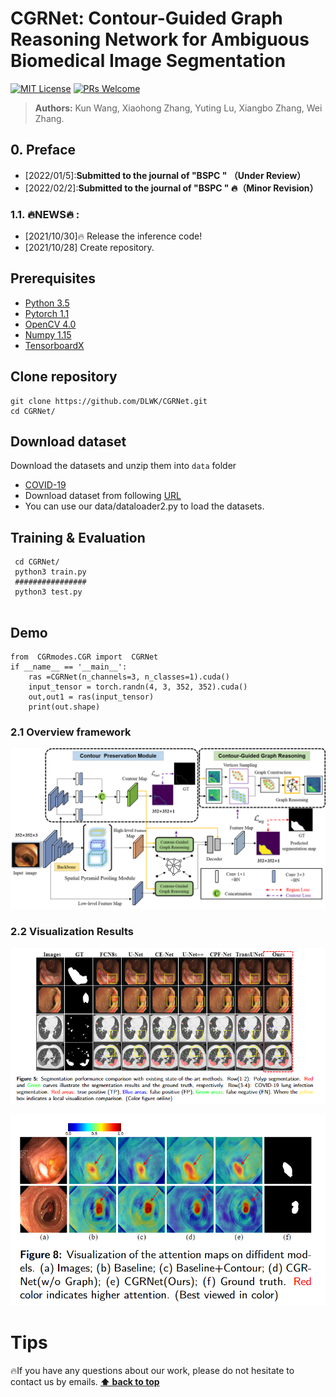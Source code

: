 # CGRNet: Contour-Guided Graph Reasoning Network for Ambiguous Biomedical Image Segmentation
[![MIT License](https://img.shields.io/badge/license-MIT-green.svg)](https://opensource.org/licenses/MIT) [![PRs Welcome](https://img.shields.io/badge/PRs-welcome-brightgreen.svg?style=flat-square)](http://makeapullrequest.com)
<!-- TOC -->
> **Authors:** 
> Kun Wang,
> Xiaohong Zhang,
> Yuting Lu,
> Xiangbo Zhang,
> Wei Zhang.




## 0. Preface
- [2022/01/5]:**Submitted to the journal of "BSPC " （Under Review）**
- [2022/02/2]:**Submitted to the journal of "BSPC " 🔥（Minor Revision）**


### 1.1. 🔥NEWS🔥 :
- [2021/10/30]:fire: Release the inference code!
- [2021/10/28] Create repository.


## Prerequisites
- [Python 3.5](https://www.python.org/)
- [Pytorch 1.1](http://pytorch.org/)
- [OpenCV 4.0](https://opencv.org/)
- [Numpy 1.15](https://numpy.org/)
- [TensorboardX](https://github.com/lanpa/tensorboardX)

## Clone repository
```shell
git clone https://github.com/DLWK/CGRNet.git
cd CGRNet/
```
## Download dataset
Download the datasets and unzip them into `data` folder
- [COVID-19](https://medicalsegmentation.com/covid19/)
- Download dataset from following [URL](https://drive.google.com/file/d/17Cs2JhKOKwt4usiAYJVJMnXfyZWySn3s/view?usp=sharing)
- You can use our data/dataloader2.py to load the datasets.
## Training & Evaluation
```shell
 cd CGRNet/
 python3 train.py
 ################
 python3 test.py
 
```

## Demo
```shell
from  CGRmodes.CGR import  CGRNet
if __name__ == '__main__':
    ras =CGRNet(n_channels=3, n_classes=1).cuda()
    input_tensor = torch.randn(4, 3, 352, 352).cuda()
    out,out1 = ras(input_tensor)
    print(out.shape) 
```
### 2.1 Overview framework
<p align="center">
    <img src="./fig/1.png"/> <br />
    <em> 
    </em>
</p>

### 2.2 Visualization Results
<p align="center">
    <img src="./fig/2.png"/> <br />
    <em> 
    </em>
</p>

<p align="center">
    <img src="./fig/3.png"/> <br />
    <em> 
    </em>
</p>


# Tips
:fire:If you have any questions about our work, please do not hesitate to contact us by emails.
**[⬆ back to top](#0-preface)**
